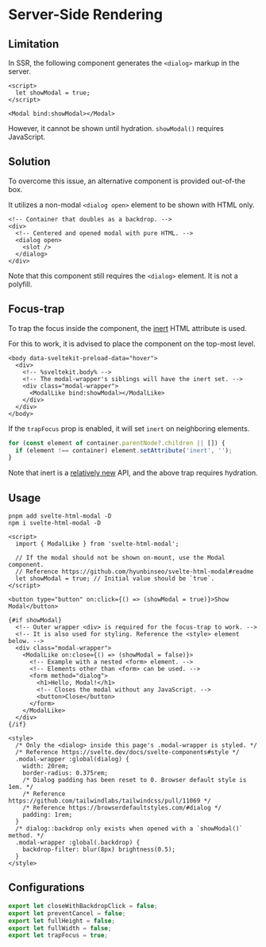# Server-Side Rendering

## Limitation

In SSR, the following component generates the `<dialog>` markup in the server.

```svelte
<script>
  let showModal = true;
</script>

<Modal bind:showModal></Modal>
```

However, it cannot be shown until hydration. `showModal()` requires JavaScript.

## Solution

To overcome this issue, an alternative component is provided out-of-the box.

It utilizes a non-modal `<dialog open>` element to be shown with HTML only.

```svelte
<!-- Container that doubles as a backdrop. -->
<div>
  <!-- Centered and opened modal with pure HTML. -->
  <dialog open>
    <slot />
  </dialog>
</div>
```

Note that this component still requires the `<dialog>` element. It is not a polyfill.

## Focus-trap

To trap the focus inside the component, the [inert] HTML attribute is used.

[inert]: https://developer.mozilla.org/en-US/docs/Web/HTML/Global_attributes/inert

For this to work, it is advised to place the component on the top-most level.

```svelte
<body data-sveltekit-preload-data="hover">
  <div>
    <!-- %sveltekit.body% -->
    <!-- The modal-wrapper's siblings will have the inert set. -->
    <div class="modal-wrapper">
      <ModalLike bind:showModal></ModalLike>
    </div>
  </div>
</body>
```

If the `trapFocus` prop is enabled, it will set `inert` on neighboring elements.

```javascript
for (const element of container.parentNode?.children || []) {
  if (element !== container) element.setAttribute('inert', '');
}
```

Note that inert is a [relatively new] API, and the above trap requires hydration.

[relatively new]: https://caniuse.com/mdn-api_htmlelement_inert

## Usage

```
pnpm add svelte-html-modal -D
npm i svelte-html-modal -D
```

```svelte
<script>
  import { ModalLike } from 'svelte-html-modal';

  // If the modal should not be shown on-mount, use the Modal component.
  // Reference https://github.com/hyunbinseo/svelte-html-modal#readme
  let showModal = true; // Initial value should be `true`.
</script>

<button type="button" on:click={() => (showModal = true)}>Show Modal</button>

{#if showModal}
  <!-- Outer wrapper <div> is required for the focus-trap to work. -->
  <!-- It is also used for styling. Reference the <style> element below. -->
  <div class="modal-wrapper">
    <ModalLike on:close={() => (showModal = false)}>
      <!-- Example with a nested <form> element. -->
      <!-- Elements other than <form> can be used. -->
      <form method="dialog">
        <h1>Hello, Modal!</h1>
        <!-- Closes the modal without any JavaScript. -->
        <button>Close</button>
      </form>
    </ModalLike>
  </div>
{/if}

<style>
  /* Only the <dialog> inside this page's .modal-wrapper is styled. */
  /* Reference https://svelte.dev/docs/svelte-components#style */
  .modal-wrapper :global(dialog) {
    width: 20rem;
    border-radius: 0.375rem;
    /* Dialog padding has been reset to 0. Browser default style is 1em. */
    /* Reference https://github.com/tailwindlabs/tailwindcss/pull/11069 */
    /* Reference https://browserdefaultstyles.com/#dialog */
    padding: 1rem;
  }
  /* dialog::backdrop only exists when opened with a `showModal()` method. */
  .modal-wrapper :global(.backdrop) {
    backdrop-filter: blur(8px) brightness(0.5);
  }
</style>
```

## Configurations

```ts
export let closeWithBackdropClick = false;
export let preventCancel = false;
export let fullHeight = false;
export let fullWidth = false;
export let trapFocus = true;
```
